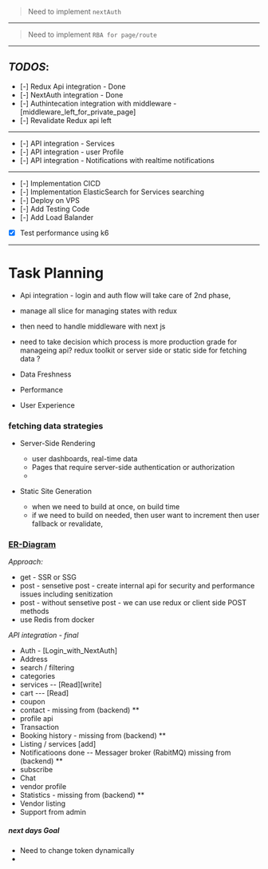 > Need to implement `nextAuth`

---

> Need to implement `RBA for page/route`

---

## _TODOS_:

- [-] Redux Api integration - Done
- [-] NextAuth integration - Done
- [-] Authintecation integration with middleware - [middleware_left_for_private_page]
- [-] Revalidate Redux api left

---

- [-] API integration - Services
- [-] API integration - user Profile
- [-] API integration - Notifications with realtime notifications

---

- [-] Implementation CICD
- [-] Implementation ElasticSearch for Services searching
- [-] Deploy on VPS
- [-] Add Testing Code
- [-] Add Load Balander
- [x] Test performance using k6

---

# Task Planning

- Api integration - login and auth flow will take care of 2nd phase,
- manage all slice for managing states with redux

- then need to handle middleware with next js
- need to take decision which process is more production grade for manageing api? redux toolkit or server side or static side for fetching data ?

- Data Freshness
- Performance
- User Experience

### fetching data strategies

- Server-Side Rendering

  - user dashboards, real-time data
  - Pages that require server-side authentication or authorization
  -

- Static Site Generation

  - when we need to build at once, on build time
  - if we need to build on needed, then user want to increment then user fallback or revalidate,

### [ER-Diagram](https://example.com)

_Approach:_

- get - SSR or SSG
- post - sensetive post - create internal api for security and performance issues including senitization
- post - without sensetive post - we can use redux or client side POST methods
- use Redis from docker

_API integration - final_

- Auth - [Login_with_NextAuth]
- Address
- search / filtering
- categories
- services -- [Read][write]
- cart --- [Read]
- coupon
- contact - missing from (backend) \*\*
- profile api
- Transaction
- Booking history - missing from (backend) \*\*
- Listing / services [add]
- Notificatioons done -- Messager broker (RabitMQ) missing from (backend) \*\*
- subscribe
- Chat
- vendor profile
- Statistics - missing from (backend) \*\*
- Vendor listing
- Support from admin

##### next days Goal

- Need to change token dynamically
- 